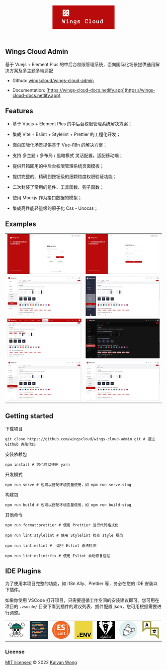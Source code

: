 <p align="center"><img alt="Nuxt" width="200" align="center" src="./.github/icons/banner.svg"/></p><br/>

##  Wings Cloud Admin

基于 Vuejs + Element Plus 的中后台权限管理系统，面向国际化场景提供通用解决方案及多主题多端适配

- Github: [wingscloud/wings-cloud-admin](https://github.com/wingscloud/wings-cloud-admin)

- Documentation: [https://wings-cloud-docs.netlify.app](https://wings-cloud-docs.netlify.app)

## Features

- 基于 Vuejs + Element Plus 的中后台权限管理系统解决方案；

- 集成 Vite + Eslint + Stylelint + Prettier 的工程化开发；

- 面向国际化场景提供基于 Vue-i18n 的解决方案；

- 支持 多主题 / 多布局 / 黑暗模式 灵活配置，适配移动端；

- 提供开箱即用的中后台权限管理系统页面模板；

- 提供完整的、精确到按钮级的细颗粒度权限验证功能；

- 二次封装了常用的组件、工具函数、钩子函数；

- 使用 Mockjs 作为接口数据的模拟；

- 集成高性能轻量级的原子化 Css - Unocss；

## Examples

<table>
    <tr>
        <td><img width="100%" src="./.github/assets/signin.jpg"></td>
        <td><img width="100%" src="./.github/assets/signup.jpg"></td>
    </tr>
    <tr>
        <td><img width="100%" src="./.github/assets/layout.jpg"></td>
        <td><img width="100%" src="./.github/assets/layout-aside.jpg"></td>
    </tr>
    <tr>
        <td><img width="100%" src="./.github/assets/theme.jpg"></td>
        <td><img width="100%" src="./.github/assets/dark.jpg"></td>
    </tr>
    <tr>
        <td><img width="100%" src="./.github/assets/square.jpg"></td>
        <td><img width="100%" src="./.github/assets/round.jpg"></td>
    </tr>
</table>

## Getting started

下载项目

```shell
git clone https://github.com/wingscloud/wings-cloud-admin.git # 通过 Github 克隆代码
```

安装依赖包

```shell
npm install # 您也可以使用 yarn
```

开发模式

```shell
npm run serve # 也可以搭配环境变量使用，如 npm run serve:stag
```

构建包

```shell
npm run build # 也可以搭配环境变量使用，如 npm run build:stag
```

其他命令

```shell
npm run format:prettier # 使用 Prettier 进行代码格式化

npm run lint:stylelint # 使用 Stylelint 检查 style 规范

npm run lint:eslint #  运行 Eslint 语法检测

npm run lint:eslint:fix # 使用 Eslint 自动修复语法
```

## IDE Plugins

为了使用本项目完整的功能，如 i18n Ally、Prettier 等，务必在您的 IDE 安装以下插件。

如果你使用 VSCode 打开项目，只需要遵循工作空间的安装建议即可。您可用在项目的 `.vsocde/` 目录下看到插件的建议列表、插件配置 json，您可用根据需要进行调整。

<table>
  <tr>
    <td><img width="90" src="./.github/assets/vscode-plugin-volar.png"></td>
    <td><img width="90" src="./.github/assets/vscode-plugin-prettier.png"></td>
    <td><img width="90" src="./.github/assets/vscode-plugin-eslint.png"></td>
    <td><img width="90" src="./.github/assets/vscode-plugin-dot-env.png"></td>
    <td><img width="90" src="./.github/assets/vscode-plugin-stylelint.png"></td>
    <td><img width="90" src="./.github/assets/vscode-plugin-editor-config.png"></td>
    <td><img width="90" src="./.github/assets/vscode-plugin-i18n-ally.png"></td>
  </tr>
</table>

### License

[MIT licensed](./LICENSE) © 2022 [Kaivan Wong](https://github.com/kaivanwong)
